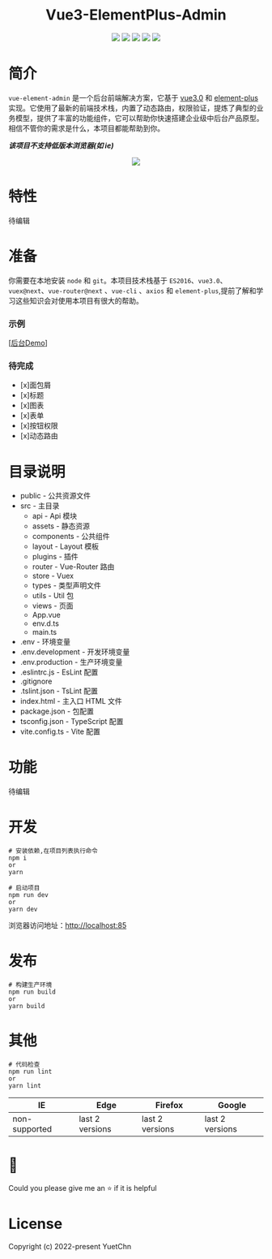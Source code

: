 
<h1 align="center">Vue3-ElementPlus-Admin</h1>
<p align="center">
<img src="https://img.shields.io/badge/vue-3.2.25-%23FFC21A" />
<img src="https://img.shields.io/badge/vite-2.7.2-%23FFC21A" />
<img src="https://img.shields.io/badge/typescript-4.4.4-%23FFC21A" />
<img src="https://img.shields.io/badge/element--plus-1.3.0-%23FFC21A" />
<img src="https://img.shields.io/badge/ant--design--vue-2.2.8-%23FFC21A" />
</p>

# 简介
`vue-element-admin` 是一个后台前端解决方案，它基于 [vue3.0](https://v3.cn.vuejs.org/ "vue官网") 和 [element-plus](https://element-plus.gitee.io/zh-CN/ "Element-Plus官网")实现。它使用了最新的前端技术栈，内置了动态路由，权限验证，提炼了典型的业务模型，提供了丰富的功能组件，它可以帮助你快速搭建企业级中后台产品原型。相信不管你的需求是什么，本项目都能帮助到你。

***该项目不支持低版本浏览器(如 ie)***
<p align="center">
<img align="center" src="http://www.yuetchn.top/img.png">
</p>

# 特性
待编辑

# 准备
你需要在本地安装 `node` 和 `git`。本项目技术栈基于 `ES2016`、`vue3.0`、`vuex@next`、`vue-router@next` 、`vue-cli` 、`axios` 和 `element-plus`,提前了解和学习这些知识会对使用本项目有很大的帮助。


### 示例
[[后台Demo](http://demo.yuetchn.top )]

### 待完成
- [x]面包屑
- [x]标题
- [x]图表
- [x]表单
- [x]按钮权限
- [x]动态路由

# 目录说明

- public - 公共资源文件
- src - 主目录
  - api - Api 模块
  - assets - 静态资源
  - components - 公共组件
  - layout - Layout 模板
  - plugins - 插件
  - router - Vue-Router 路由
  - store - Vuex
  - types - 类型声明文件
  - utils - Util 包
  - views - 页面
  - App.vue
  - env.d.ts
  - main.ts
- .env - 环境变量
- .env.development - 开发环境变量
- .env.production - 生产环境变量
- .eslintrc.js - EsLint 配置
- .gitignore
- .tslint.json - TsLint 配置
- index.html - 主入口 HTML 文件
- package.json - 包配置
- tsconfig.json - TypeScript 配置
- vite.config.ts - Vite 配置

# 功能
待编辑

# 开发
    # 安装依赖,在项目列表执行命令
    npm i
    or
    yarn

    # 启动项目
    npm run dev
    or
    yarn dev
浏览器访问地址：[http://localhost:85](http://localhost:85)

# 发布
    # 构建生产环境
    npm run build
    or
    yarn build

# 其他
    # 代码检查
    npm run lint
    or
    yarn lint

|IE|Edge|Firefox|Google|
|-|-|-|-|
|non-supported|last 2 versions|last 2 versions|last 2 versions|

# 🍕
Could you please give me an ⭐ if it is helpful

# License

Copyright (c) 2022-present YuetChn
